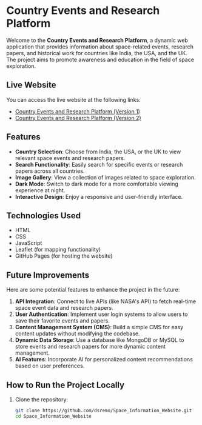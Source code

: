 # Country Events and Research Platform

Welcome to the **Country Events and Research Platform**, a dynamic web application that provides information about space-related events, research papers, and historical work for countries like India, the USA, and the UK. The project aims to promote awareness and education in the field of space exploration.

## Live Website

You can access the live website at the following links:
- [Country Events and Research Platform (Version 1)](https://rawcdn.githack.com/dsremo/Space_Information_Website/ed76ff1e4c028538baa64b338602350680f47d69/frontend/public/index.html)
- [Country Events and Research Platform (Version 2)](https://raw.githack.com/dsremo/Space_Information_Website/main/frontend/public/index.html)

## Features

- **Country Selection**: Choose from India, the USA, or the UK to view relevant space events and research papers.
- **Search Functionality**: Easily search for specific events or research papers across all countries.
- **Image Gallery**: View a collection of images related to space exploration.
- **Dark Mode**: Switch to dark mode for a more comfortable viewing experience at night.
- **Interactive Design**: Enjoy a responsive and user-friendly interface.

## Technologies Used

- HTML
- CSS
- JavaScript
- Leaflet (for mapping functionality)
- GitHub Pages (for hosting the website)

## Future Improvements

Here are some potential features to enhance the project in the future:

1. **API Integration**: Connect to live APIs (like NASA's API) to fetch real-time space event data and research papers.
2. **User Authentication**: Implement user login systems to allow users to save their favorite events and papers.
3. **Content Management System (CMS)**: Build a simple CMS for easy content updates without modifying the codebase.
4. **Dynamic Data Storage**: Use a database like MongoDB or MySQL to store events and research papers for more dynamic content management.
5. **AI Features**: Incorporate AI for personalized content recommendations based on user preferences.

## How to Run the Project Locally

1. Clone the repository:
   ```bash
   git clone https://github.com/dsremo/Space_Information_Website.git
   cd Space_Information_Website
